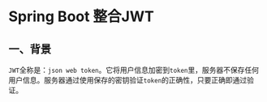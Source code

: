 # Spring Boot 整合JWT

## 一、背景

`JWT`全称是：`json web token`。它将用户信息加密到`token`里，服务器不保存任何用户信息。服务器通过使用保存的密钥验证`token`的正确性，只要正确即通过验证。